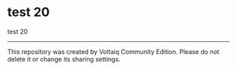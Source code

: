 # test 20

test 20

---

This repository was created by Voltaiq Community Edition. Please do not delete it or change its
sharing settings.
